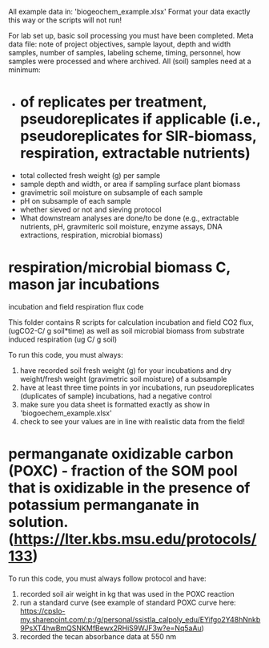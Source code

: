 All example data in: 'biogeochem_example.xlsx'
Format your data exactly this way or the scripts will not run! 

For lab set up, basic soil processing you must have been completed.
Meta data file: note of project objectives, sample layout, depth and width samples, number of samples, labeling scheme, timing, personnel, how samples were processed and where archived.
All (soil) samples need at a minimum:
 * # of replicates per treatment, pseudoreplicates if applicable (i.e., pseudoreplicates for SIR-biomass, respiration, extractable nutrients)
 * total collected fresh weight (g) per sample
 * sample depth and width, or area if sampling surface plant biomass
 * gravimetric soil moisture on subsample of each sample
 * pH on subsample of each sample
 * whether sieved or not and sieving protocol
 * What downstream analyses are done/to be done (e.g., extractable nutrients, pH, gravmiteric soil moisture, enzyme assays, DNA extractions, respiration, microbial biomass)


# respiration/microbial biomass C, mason jar incubations
incubation and field respiration flux code

This folder contains R scripts for calculation incubation and field CO2 flux, (ugCO2-C/ g soil*time) as well as soil microbial biomass from substrate induced respiration (ug C/ g soil)

To run this code, you must always:
1) have recorded soil fresh weight (g) for your incubations and dry weight/fresh weight (gravimetric soil moisture) of a subsample
2) have at least three time points in yor incubations, run pseudoreplicates (duplicates of sample) incubations, had a  negative control
3)  make sure you data sheet is formatted exactly as show in 'biogoechem_example.xlsx'
4) check to see your values are in line with realistic data from the field! 


# permanganate oxidizable carbon (POXC) -  fraction of the SOM pool that is oxidizable in the presence of potassium permanganate in solution. (https://lter.kbs.msu.edu/protocols/133)

To run this code, you must always follow protocol and have:
1)  recorded soil air weight in kg that was used in the POXC reaction
2)  run a standard curve (see example of standard POXC curve here: https://cpslo-my.sharepoint.com/:p:/g/personal/ssistla_calpoly_edu/EYifgo2Y48hNnkb9PsXT4hwBmQSNKMfBewx2RHiS9WJF3w?e=Nq5aAu)
3)  recorded the tecan absorbance data at 550 nm
 
